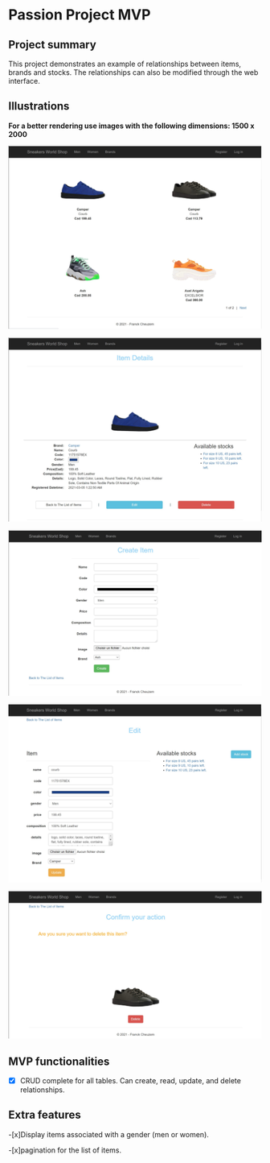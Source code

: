 # Passion Project MVP

## Project summary
This project demonstrates an example of relationships between items, brands and stocks. 
The relationships can also be modified through the web interface.

## Illustrations

**For a better rendering use images with the following dimensions: 1500 x 2000**

![image of list of items](/imgs/itemList.JPG)

![image of item details](/imgs/itemDetails.JPG)

![image of item creation](/imgs/itemCreate.JPG)

![image of item edition](/imgs/itemEdit.JPG)

![image of item deletion](/imgs/itemDelete.JPG)

## MVP functionalities

-[x] CRUD complete for all tables. Can create, read, update, and delete relationships.

## Extra features

-[x]Display items associated with a gender (men or women).

-[x]pagination for the list of items.

